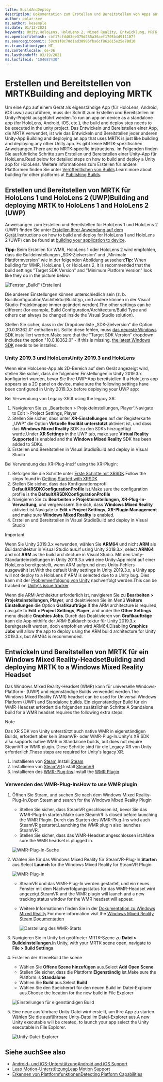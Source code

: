 ```yaml
---
title: BuildAndDeploy
description: Dokumentation zum Erstellen und Bereitstellen von Apps auf verschiedenen Geräten.
author: polar-kev
ms.author: kesemple
ms.date: 01/12/2021
keywords: Unity,HoloLens, HoloLens 2, Mixed Reality, Entwicklung, MRTK, Visual Studio, Android, iOS
ms.openlocfilehash: cbf17cfd463ee375d285a36aef1705b4d911107f
ms.sourcegitcommit: 59c91f8c70d1ad30995fba6cf862615e25e78d10
ms.translationtype: HT
ms.contentlocale: de-DE
ms.lasthandoff: 03/19/2021
ms.locfileid: "104687430"
---
```

# <a name="building-and-deploying-mrtk"></a><span data-ttu-id="b2dc1-104">Erstellen und Bereitstellen von MRTK</span><span class="sxs-lookup"><span data-stu-id="b2dc1-104">Building and deploying MRTK</span></span>

<span data-ttu-id="b2dc1-105">Um eine App auf einem Gerät als eigenständige App (für HoloLens, Android, iOS usw.) auszuführen, muss der Schritt zum Erstellen und Bereitstellen im Unity-Projekt ausgeführt werden.</span><span class="sxs-lookup"><span data-stu-id="b2dc1-105">To run an app on device as a standalone app (for HoloLens, Android, iOS, etc.), the build and deploy step needs to be executed in the unity project.</span></span> <span data-ttu-id="b2dc1-106">Das Entwickeln und Bereitstellen einer App, die MRTK verwendet, ist wie das Entwickeln und Bereitstellen jeder anderen Unity-App.</span><span class="sxs-lookup"><span data-stu-id="b2dc1-106">Building and deploying an app that uses MRTK is just like building and deploying any other Unity app.</span></span> <span data-ttu-id="b2dc1-107">Es gibt keine MRTK-spezifischen Anweisungen.</span><span class="sxs-lookup"><span data-stu-id="b2dc1-107">There are no MRTK-specific instructions.</span></span> <span data-ttu-id="b2dc1-108">Im Folgenden finden Sie ausführliche Schritte zum Erstellen und Bereitstellen einer Unity-App für HoloLens.</span><span class="sxs-lookup"><span data-stu-id="b2dc1-108">Read below for detailed steps on how to build and deploy a Unity app for HoloLens.</span></span>  <span data-ttu-id="b2dc1-109">Weitere Informationen zum Erstellen für andere Plattformen finden Sie unter [Veröffentlichen von Builds](https://docs.unity3d.com/Manual/PublishingBuilds.html).</span><span class="sxs-lookup"><span data-stu-id="b2dc1-109">Learn more about building for other platforms at [Publishing Builds](https://docs.unity3d.com/Manual/PublishingBuilds.html).</span></span>

## <a name="building-and-deploying-mrtk-to-hololens-1-and-hololens-2-uwp"></a><span data-ttu-id="b2dc1-110">Erstellen und Bereitstellen von MRTK für HoloLens 1 und HoloLens 2 (UWP)</span><span class="sxs-lookup"><span data-stu-id="b2dc1-110">Building and deploying MRTK to HoloLens 1 and HoloLens 2 (UWP)</span></span>

<span data-ttu-id="b2dc1-111">Anweisungen zum Erstellen und Bereitstellen für HoloLens 1 und HoloLens 2 (UWP) finden Sie unter [Erstellen Ihrer Anwendung auf dem Gerät](https://docs.microsoft.com/windows/mixed-reality/mrlearning-base-ch1#build-your-application-to-your-device).</span><span class="sxs-lookup"><span data-stu-id="b2dc1-111">Instructions on how to build and deploy for HoloLens 1 and HoloLens 2 (UWP) can be found at [building your application to device](https://docs.microsoft.com/windows/mixed-reality/mrlearning-base-ch1#build-your-application-to-your-device).</span></span>

<span data-ttu-id="b2dc1-112">**Tipp:** Beim Erstellen für WMR, HoloLens 1 oder HoloLens 2 wird empfohlen, dass die Buildeinstellungen „SDK-Zielversion“ und „Minimale Plattformversion“ wie in der folgenden Abbildung aussehen:</span><span class="sxs-lookup"><span data-stu-id="b2dc1-112">**Tip:** When building for WMR, HoloLens 1, or HoloLens 2, it is recommended that the build settings "Target SDK Version" and "Minimum Platform Version" look like they do in the picture below:</span></span>

![Fenster „Build“ (Erstellen)](../features/Images/getting_started/BuildWindow.png)

<span data-ttu-id="b2dc1-114">Die anderen Einstellungen können unterschiedlich sein (z. b. Buildkonfiguration/Architektur/Buildtyp, und andere können in der Visual Studio-Projektmappe immer geändert werden).</span><span class="sxs-lookup"><span data-stu-id="b2dc1-114">The other settings can be different (for example, Build Configuration/Architecture/Build Type and others can always be changed inside the Visual Studio solution).</span></span>

<span data-ttu-id="b2dc1-115">Stellen Sie sicher, dass in der Dropdownliste „SDK-Zielversion“ die Option „10.0.18362.0“ enthalten ist. Sollte diese fehlen, muss [das neueste Windows SDK](https://developer.microsoft.com/windows/downloads/windows-10-sdk) installiert werden.</span><span class="sxs-lookup"><span data-stu-id="b2dc1-115">Make sure that the "Target SDK Version" dropdown includes the option "10.0.18362.0" - if this is missing, [the latest Windows SDK](https://developer.microsoft.com/windows/downloads/windows-10-sdk) needs to be installed.</span></span>

### <a name="unity-20193-and-hololens"></a><span data-ttu-id="b2dc1-116">Unity 2019.3 und HoloLens</span><span class="sxs-lookup"><span data-stu-id="b2dc1-116">Unity 2019.3 and HoloLens</span></span>

<span data-ttu-id="b2dc1-117">Wenn eine HoloLens-App als 2D-Bereich auf dem Gerät angezeigt wird, stellen Sie sicher, dass die folgenden Einstellungen in Unity 2019.3.x konfiguriert wurden, bevor Sie Ihre UWP-App bereitstellen:</span><span class="sxs-lookup"><span data-stu-id="b2dc1-117">If a HoloLens app appears as a 2D panel on device, make sure the following settings have been configured in Unity 2019.3.x before deploying your UWP app:</span></span>

<span data-ttu-id="b2dc1-118">Bei Verwendung von Legacy-XR:</span><span class="sxs-lookup"><span data-stu-id="b2dc1-118">If using the legacy XR:</span></span>

1. <span data-ttu-id="b2dc1-119">Navigieren Sie zu „Bearbeiten > Projekteinstellungen, Player“.</span><span class="sxs-lookup"><span data-stu-id="b2dc1-119">Navigate to Edit > Project Settings, Player</span></span>
1. <span data-ttu-id="b2dc1-120">Stellen Sie sicher, dass unter **XR-Einstellungen** auf der Registerkarte „UWP“ die Option **Virtuelle Realität unterstützt** aktiviert ist, und dass das **Windows Mixed Reality** SDK zu den SDKs hinzugefügt wurde.</span><span class="sxs-lookup"><span data-stu-id="b2dc1-120">Under **XR Settings** in the UWP tab, make sure **Virtual Reality Supported** is enabled and the **Windows Mixed Reality** SDK has been added to SDKs.</span></span>
1. <span data-ttu-id="b2dc1-121">Erstellen und Bereitstellen in Visual Studio</span><span class="sxs-lookup"><span data-stu-id="b2dc1-121">Build and deploy in Visual Studio</span></span>

<span data-ttu-id="b2dc1-122">Bei Verwendung des XR-Plug-Ins:</span><span class="sxs-lookup"><span data-stu-id="b2dc1-122">If using the XR-Plugin:</span></span>

1. <span data-ttu-id="b2dc1-123">Befolgen Sie die Schritte unter [Erste Schritte mit XRSDK](../configuration/GettingStartedWithMRTKAndXRSDK.md).</span><span class="sxs-lookup"><span data-stu-id="b2dc1-123">Follow the steps found in [Getting Started with XRSDK](../configuration/GettingStartedWithMRTKAndXRSDK.md)</span></span>
1. <span data-ttu-id="b2dc1-124">Stellen Sie sicher, dass das Konfigurationsprofil **DefaultXRSDKConfigurationProfile** ist.</span><span class="sxs-lookup"><span data-stu-id="b2dc1-124">Make sure the configuration profile is the **DefaultXRSDKConfigurationProfile**</span></span>
1. <span data-ttu-id="b2dc1-125">Navigieren Sie zu **Bearbeiten > Projekteinstellungen, XR-Plug-In-Verwaltung**, und vergewissern Sie sich, dass **Windows Mixed Reality** aktiviert ist.</span><span class="sxs-lookup"><span data-stu-id="b2dc1-125">Navigate to **Edit > Project Settings, XR-Plugin Management** and make sure **Windows Mixed Reality** is enabled.</span></span>
1. <span data-ttu-id="b2dc1-126">Erstellen und Bereitstellen in Visual Studio</span><span class="sxs-lookup"><span data-stu-id="b2dc1-126">Build and deploy in Visual Studio</span></span>

>[!IMPORTANT]
> <span data-ttu-id="b2dc1-127">Wenn Sie Unity 2019.3.x verwenden, wählen Sie **ARM64** und nicht **ARM** als Buildarchitektur in Visual Studio aus.</span><span class="sxs-lookup"><span data-stu-id="b2dc1-127">If using Unity 2019.3.x, select **ARM64** and not **ARM** as the build architecture in Visual Studio.</span></span> <span data-ttu-id="b2dc1-128">Mit den Unity-Standardeinstellungen in Unity 2019.3.x wird eine Unity-App nicht auf einer HoloLens bereitgestellt, wenn ARM aufgrund eines Unity-Fehlers ausgewählt ist.</span><span class="sxs-lookup"><span data-stu-id="b2dc1-128">With the default Unity settings in Unity 2019.3.x, a Unity app will not deploy to a HoloLens if ARM is selected due to a Unity bug.</span></span> <span data-ttu-id="b2dc1-129">Dies kann mit der [Problemverfolgung von Unity](https://issuetracker.unity3d.com/issues/enabling-graphics-jobs-in-2019-dot-3-x-results-in-a-crash-or-nothing-rendering-on-hololens-2) nachverfolgt werden.</span><span class="sxs-lookup"><span data-stu-id="b2dc1-129">This can be tracked on [Unity's issue tracker](https://issuetracker.unity3d.com/issues/enabling-graphics-jobs-in-2019-dot-3-x-results-in-a-crash-or-nothing-rendering-on-hololens-2).</span></span>
>
> <span data-ttu-id="b2dc1-130">Wenn die ARM-Architektur erforderlich ist, navigieren Sie zu **Bearbeiten > Projekteinstellungen, Player**, und deaktivieren Sie im Menü **Weitere Einstellungen** die Option **Grafikaufträge**.</span><span class="sxs-lookup"><span data-stu-id="b2dc1-130">If the ARM architecture is required, navigate to **Edit > Project Settings, Player**, and under the **Other Settings** menu disable **Graphics Jobs**.</span></span> <span data-ttu-id="b2dc1-131">Durch das Deaktivieren von **Grafikaufträge** kann die App mithilfe der ARM-Buildarchitektur für Unity 2019.3.x bereitgestellt werden, doch empfohlen wird ARM64.</span><span class="sxs-lookup"><span data-stu-id="b2dc1-131">Disabling **Graphics Jobs** will allow the app to deploy using the ARM build architecture for Unity 2019.3.x, but ARM64 is recommended.</span></span>

## <a name="building-and-deploying-mrtk-to-a-windows-mixed-reality-headset"></a><span data-ttu-id="b2dc1-132">Entwickeln und Bereitstellen von MRTK für ein Windows Mixed Reality-Headset</span><span class="sxs-lookup"><span data-stu-id="b2dc1-132">Building and deploying MRTK to a Windows Mixed Reality Headset</span></span>

<span data-ttu-id="b2dc1-133">Das Windows Mixed Reality-Headset (WMR) kann für universelle Windows-Plattform- (UWP) und eigenständige Builds verwendet werden.</span><span class="sxs-lookup"><span data-stu-id="b2dc1-133">The Windows Mixed Reality (WMR) headset can be used for Universal Windows Platform (UWP) and Standalone builds.</span></span>  <span data-ttu-id="b2dc1-134">Ein eigenständiger Build für ein WMR-Headset erfordert die folgenden zusätzlichen Schritte:</span><span class="sxs-lookup"><span data-stu-id="b2dc1-134">A Standalone build for a WMR headset requires the following extra steps:</span></span>

> [!NOTE]
> <span data-ttu-id="b2dc1-135">Das XR SDK von Unity unterstützt auch native WMR in eigenständigen Builds, erfordert aber kein SteamVR- oder WMR-Plug-In.</span><span class="sxs-lookup"><span data-stu-id="b2dc1-135">Unity's XR SDK also supports native WMR in Standalone builds, but does not require SteamVR or WMR plugin.</span></span> <span data-ttu-id="b2dc1-136">Diese Schritte sind für die Legacy-XR von Unity erforderlich.</span><span class="sxs-lookup"><span data-stu-id="b2dc1-136">These steps are required for Unity's legacy XR.</span></span>

1. <span data-ttu-id="b2dc1-137">Installieren von [Steam](https://store.steampowered.com/about/).</span><span class="sxs-lookup"><span data-stu-id="b2dc1-137">Install [Steam](https://store.steampowered.com/about/)</span></span>
1. <span data-ttu-id="b2dc1-138">Installieren von [SteamVR](https://store.steampowered.com/app/250820/SteamVR/).</span><span class="sxs-lookup"><span data-stu-id="b2dc1-138">Install [SteamVR](https://store.steampowered.com/app/250820/SteamVR/)</span></span>
1. <span data-ttu-id="b2dc1-139">Installieren des [WMR-Plug-Ins](https://store.steampowered.com/app/719950/Windows_Mixed_Reality_for_SteamVR/).</span><span class="sxs-lookup"><span data-stu-id="b2dc1-139">Install the [WMR Plugin](https://store.steampowered.com/app/719950/Windows_Mixed_Reality_for_SteamVR/)</span></span>

### <a name="how-to-use-wmr-plugin"></a><span data-ttu-id="b2dc1-140">Verwenden des WMR-Plug-Ins</span><span class="sxs-lookup"><span data-stu-id="b2dc1-140">How to use WMR plugin</span></span>

1. <span data-ttu-id="b2dc1-141">Öffnen Sie Steam, und suchen Sie nach dem Windows Mixed Reality-Plug-In.</span><span class="sxs-lookup"><span data-stu-id="b2dc1-141">Open Steam and search for the Windows Mixed Reality Plugin</span></span>
    - <span data-ttu-id="b2dc1-142">Stellen Sie sicher, dass SteamVR geschlossen ist, bevor Sie das WMR-Plug-In starten.</span><span class="sxs-lookup"><span data-stu-id="b2dc1-142">Make sure SteamVR is closed before launching the WMR Plugin.</span></span> <span data-ttu-id="b2dc1-143">Durch das Starten des WMR-Plug-Ins wird auch SteamVR gestartet.</span><span class="sxs-lookup"><span data-stu-id="b2dc1-143">Launching the WMR plugin also launches SteamVR.</span></span>
    - <span data-ttu-id="b2dc1-144">Stellen Sie sicher, dass das WMR-Headset angeschlossen ist.</span><span class="sxs-lookup"><span data-stu-id="b2dc1-144">Make sure the WMR headset is plugged in.</span></span>

    ![WMR-Plug-In-Suche](../features/Images/BuildDeploy/WMR/SteamSearchWMRPlugin.png)

1. <span data-ttu-id="b2dc1-146">Wählen Sie für das Windows Mixed Reality für SteamVR-Plug-In **Starten** aus.</span><span class="sxs-lookup"><span data-stu-id="b2dc1-146">Select **Launch** for the Windows Mixed Reality for SteamVR Plugin.</span></span>

    ![WMR-Plug-In](../features/Images/BuildDeploy/WMR/WMRPlugin.png)

    - <span data-ttu-id="b2dc1-148">SteamVR und das WMR-Plug-In werden gestartet, und ein neues Fenster mit dem Nachverfolgungsstatus für das WMR-Headset wird angezeigt.</span><span class="sxs-lookup"><span data-stu-id="b2dc1-148">SteamVR and the WMR plugin will launch and a new tracking status window for the WMR headset will appear.</span></span>
    - <span data-ttu-id="b2dc1-149">Weitere Informationen finden Sie in der [Dokumentation zu Windows Mixed Reality](https://support.microsoft.com/help/4053622/windows-10-play-steamvr-games-in-windows-mixed-reality).</span><span class="sxs-lookup"><span data-stu-id="b2dc1-149">For more information visit the [Windows Mixed Reality Steam Documentation](https://support.microsoft.com/help/4053622/windows-10-play-steamvr-games-in-windows-mixed-reality)</span></span>

        ![Darstellung des WMR-Starts](../features/Images/BuildDeploy/WMR/WMRPluginActive.png)

1. <span data-ttu-id="b2dc1-151">Navigieren Sie in Unity bei geöffneter MRTK-Szene zu **Datei > Buildeinstellungen**.</span><span class="sxs-lookup"><span data-stu-id="b2dc1-151">In Unity, with your MRTK scene open, navigate to **File > Build Settings**</span></span>

1. <span data-ttu-id="b2dc1-152">Erstellen der Szene</span><span class="sxs-lookup"><span data-stu-id="b2dc1-152">Build the scene</span></span>
    - <span data-ttu-id="b2dc1-153">Wählen Sie **Offene Szene hinzufügen** aus.</span><span class="sxs-lookup"><span data-stu-id="b2dc1-153">Select **Add Open Scene**</span></span>
    - <span data-ttu-id="b2dc1-154">Stellen Sie sicher, dass die Plattform **Eigenständig** ist.</span><span class="sxs-lookup"><span data-stu-id="b2dc1-154">Make sure the Platform is **Standalone**</span></span>
    - <span data-ttu-id="b2dc1-155">Wählen Sie **Build** aus.</span><span class="sxs-lookup"><span data-stu-id="b2dc1-155">Select **Build**</span></span>
    - <span data-ttu-id="b2dc1-156">Wählen Sie den Speicherort für den neuen Build im Datei-Explorer aus.</span><span class="sxs-lookup"><span data-stu-id="b2dc1-156">Choose the location for the new build in File Explorer</span></span>

    ![Einstellungen für eigenständigen Build](../features/Images/BuildDeploy/WMR/BuildSettingsStandaloneUnity.png)

1. <span data-ttu-id="b2dc1-158">Eine neue ausführbare Unity-Datei wird erstellt, um Ihre App zu starten. Wählen Sie die ausführbare Unity-Datei im Datei-Explorer aus.</span><span class="sxs-lookup"><span data-stu-id="b2dc1-158">A new Unity executable will be created, to launch your app select the Unity executable in File Explorer.</span></span>

    ![Unity-Datei-Explorer](../features/Images/BuildDeploy/WMR/FileExplorerUnityExe.png)

## <a name="see-also"></a><span data-ttu-id="b2dc1-160">Siehe auch</span><span class="sxs-lookup"><span data-stu-id="b2dc1-160">See also</span></span>

- [<span data-ttu-id="b2dc1-161">Android- und iOS-Unterstützung</span><span class="sxs-lookup"><span data-stu-id="b2dc1-161">Android and iOS Support</span></span>](../features/CrossPlatform/UsingARFoundation.md)
- [<span data-ttu-id="b2dc1-162">Leap Motion-Unterstützung</span><span class="sxs-lookup"><span data-stu-id="b2dc1-162">Leap Motion Support</span></span>](../features/CrossPlatform/LeapMotionMRTK.md)
- [<span data-ttu-id="b2dc1-163">Erkennen von Plattformfunktionen</span><span class="sxs-lookup"><span data-stu-id="b2dc1-163">Detecting Platform Capabilities</span></span>](../features/DetectingPlatformCapabilities.md)
